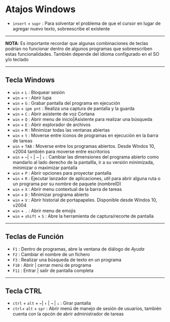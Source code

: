 # Atajos Windows

- `insert` + `supr` : Para solventar el problema de que el cursor en lugar de agregar nuevo texto, sobreescribe el existente


------------------------
__NOTA__: Es importante recordar que algunas combinaciones de teclas podrían no funcionar dentro de algunos programas que sobreescriben estas funcionalidades. También depende del idioma configurado en el SO y/o teclado

------------------------
## Tecla Windows
- `win` + `L` : Bloquear sesión
- `win` + `+` : Abrir lupa
- `win` + `G` : Grabar pantalla del programa en ejecución
- `win` + `ipm pnt` : Realiza una captura de pantalla y la guarda
- `win` + `C` : Abrir asistente de voz Cortana
- `win` + `Q` : Abrir menu de inicio|Asistente para realizar una búsqueda
- `win` + `E` : Abrir explorador de archivos
- `win` + `M` : Minimizar todas las ventanas abiertas
- `win` + `t` : Moverse entre íconos de programas en ejecución en la barra de tareas
- `win` + `TAB` : Moverse entre los programas abiertos. Desde Windos 10, v2004 también para moverse entre escritorios
- `win` + `←`| `↑` | `→` | `↓` : Cambiar las dimensiones del programa abierto como mandarlo al lado derecho de la pantallla, ir a su versión minimizada, minimizar o maximizar pantalla
- `win` + `P` : Abrir opciones para proyectar pantalla
- `win` + `R` : Ejecutar lanzador de aplicaciones, util para abrir alguna ruta o un programa por su nombre de paquete (nombreID)
- `win` + `X` : Abrir menu contextual de la barra de tareas
- `win` + `D` : Minimizar programa abierto
- `win` + `V` : Abrir historial de portapapeles. Disponible desde Windos 10, v2004
- `win` + `.` : Abrir menu de emojis
- `win` + `shift` + `S` : Abre la herramienta de captura/recorte de pantalla


------------------------
## Teclas de Función
- `F1` : Dentro de programas, abre la ventana de diálogo de _Ayuda_
- `F2` : Cambiar el nombre de un fichero
- `F3` : Realizar una búsqueda de texto en un programa
- `F10` : Abrir | cerrar menú de programa
- `F11` : Entrar | salir de pantalla completa


------------------------
## Tecla CTRL
- `ctrl` + `alt` + `←`| `↑` | `→` | `↓` : Girar pantalla
- `ctrl`+ `alt` + `spr` : Abrir menú de manejo de sesión de usuarios, también cuenta con la opcón de abrir administrador de tareas




